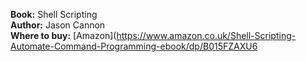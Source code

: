 **Book:** Shell Scripting \
**Author:** Jason Cannon \
**Where to buy:** [Amazon](https://www.amazon.co.uk/Shell-Scripting-Automate-Command-Programming-ebook/dp/B015FZAXU6
